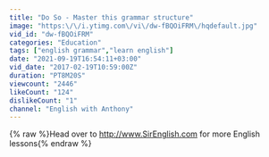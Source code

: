```yaml
---
title: "Do So - Master this grammar structure"
image: "https:\/\/i.ytimg.com\/vi\/dw-fBQOiFRM\/hqdefault.jpg"
vid_id: "dw-fBQOiFRM"
categories: "Education"
tags: ["english grammar","learn english"]
date: "2021-09-19T16:54:11+03:00"
vid_date: "2017-02-19T10:59:00Z"
duration: "PT8M20S"
viewcount: "2446"
likeCount: "124"
dislikeCount: "1"
channel: "English with Anthony"
---
```

{% raw %}Head over to <a rel="nofollow" target="blank" href="http://www.SirEnglish.com">http://www.SirEnglish.com</a> for more English lessons{% endraw %}
